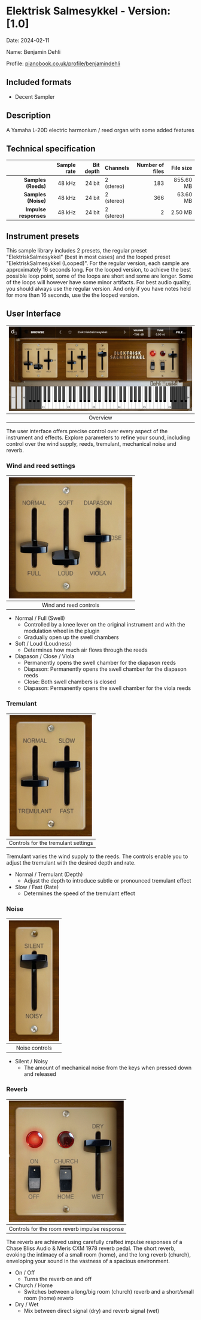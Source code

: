 # Elektrisk Salmesykkel - Version: [1.0]

Date: 2024-02-11

Name: Benjamin Dehli

Profile: [pianobook.co.uk/profile/benjamindehli](https://www.pianobook.co.uk/profile/benjamindehli/)

## Included formats

- Decent Sampler

## Description

A Yamaha L-20D electric harmonium / reed organ with some added features

## Technical specification

|                       | Sample rate | Bit depth | Channels   | Number of files | File size  |
|----------------------:|------------:|----------:|------------|----------------:|-----------:|
|  **Samples (Reeds)**  |      48 kHz |    24 bit | 2 (stereo) |             183 |  855.60 MB |
|  **Samples (Noise)**  |      48 kHz |    24 bit | 2 (stereo) |             366 |   63.60 MB |
| **Impulse responses** |      48 kHz |    24 bit | 2 (stereo) |               2 |    2.50 MB |

## Instrument presets

This sample library includes 2 presets, the regular preset "ElektriskSalmesykkel" (best in most cases) and the looped preset "ElektriskSalmesykkel (Looped)". For the regular version, each sample are approximately 16 seconds long. For the looped version, to achieve the best possible loop point, some of the loops are short and some are longer. Some of the loops will however have some minor artifacts. For best audio quality, you should always use the regular version. And only if you have notes held for more than 16 seconds, use the the looped version.

## User Interface

|![Overview](/Screenshots/elektrisk-salmesykkel.png)|
|:--:|
|Overview|

The user interface offers precise control over every aspect of the instrument and effects.
Explore parameters to refine your sound, including control over the wind supply, reeds, tremulant, mechanical noise and reverb.

### Wind and reed settings

|![Wind and reed controls](/Screenshots/mixer.png)|
|:--:|
|Wind and reed controls|

- Normal / Full (Swell)
  - Controlled by a knee lever on the original instrument and with the modulation wheel in the plugin
  - Gradually open up the swell chambers
- Soft / Loud (Loudness)
  - Determines how much air flows through the reeds
- Diapason / Close / Viola
  - Permanently opens the swell chamber for the diapason reeds
  - Diapason: Permanently opens the swell chamber for the diapason reeds
  - Close: Both swell chambers is closed
  - Diapason: Permanently opens the swell chamber for the viola reeds

### Tremulant

|![Controls for the vibrato settings](/Screenshots/tremulant.png)|
|:--:|
|Controls for the tremulant settings|

Tremulant varies the wind supply to the reeds. The controls enable you to adjust the tremulant with the desired depth and rate.

- Normal / Tremulant (Depth)
  - Adjust the depth to introduce subtle or pronounced tremulant effect
- Slow / Fast (Rate)
  - Determines the speed of the tremulant effect

### Noise

|![Noise controls](/Screenshots/noise.png)|
|:--:|
|Noise controls|

- Silent / Noisy
  - The amount of mechanical noise from the keys when pressed down and released

### Reverb

|![Controls for the room reverb impulse response](/Screenshots/reverb.png)|
|:--:|
|Controls for the room reverb impulse response|

The reverb are achieved using carefully crafted impulse responses of a Chase Bliss Audio & Meris CXM 1978 reverb pedal. The short reverb, evoking the intimacy of a small room (home), and the long reverb (church), enveloping your sound in the vastness of a spacious environment.

- On / Off
  - Turns the reverb on and off
- Church / Home
  - Switches between a long/big room (church) reverb and a short/small room (home) reverb
- Dry / Wet
  - Mix between direct signal (dry) and reverb signal (wet)
